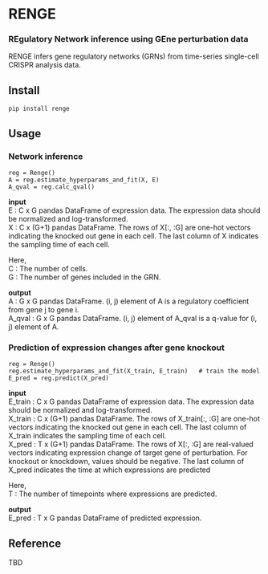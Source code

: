 # RENGE
### REgulatory Network inference using GEne perturbation data


<!-- <p align="center">
  <img src="https://user-images.githubusercontent.com/20146973/190888505-da05517c-7e06-4864-88c7-8caa26f1844a.jpg" width="300" height="300"/>
</p> -->


RENGE infers gene regulatory networks (GRNs) from time-series single-cell CRISPR analysis data.


## Install
```
pip install renge
```

## Usage
### Network inference
```
reg = Renge()
A = reg.estimate_hyperparams_and_fit(X, E)
A_qval = reg.calc_qval()
```

**input**  
E : C x G pandas DataFrame of expression data. The expression data should be normalized and log-transformed.   
X : C x (G+1) pandas DataFrame. The rows of X[:, :G] are one-hot vectors indicating the knocked out gene in each cell. The last column of X indicates the sampling time of each cell.  

Here,  
C : The number of cells.  
G : The number of genes included in the GRN. 

**output**  
A : G x G pandas DataFrame. (i, j) element of A is a regulatory coefficient from gene j to gene i.   
A_qval : G x G pandas DataFrame. (i, j) element of A_qval is a q-value for (i, j) element of A.  

### Prediction of expression changes after gene knockout
```
reg = Renge()
reg.estimate_hyperparams_and_fit(X_train, E_train)   # train the model
E_pred = reg.predict(X_pred)
```
**input**  
E_train : C x G pandas DataFrame of expression data. The expression data should be normalized and log-transformed.   
X_train : C x (G+1) pandas DataFrame. The rows of X_train[:, :G] are one-hot vectors indicating the knocked out gene in each cell. The last column of X_train indicates the sampling time of each cell.    
X_pred : T x (G+1) pandas DataFrame. The rows of X[:, :G] are real-valued vectors indicating expression change of target gene of perturbation. For knockout or knockdown, values should be negative. The last column of X_pred indicates the time at which expressions are predicted 

Here,  
T : The number of timepoints where expressions are predicted.  

**output**  
E_pred : T x G pandas DataFrame of predicted expression.


## Reference
TBD

